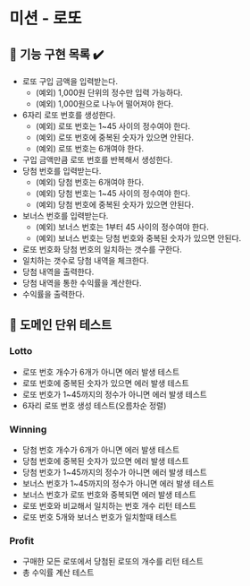 # 미션 - 로또

## 📖 기능 구현 목록 ✔️

- 로또 구입 금액을 입력받는다.
  - (예외) 1,000원 단위의 정수만 입력 가능하다.
  - (예외) 1,000원으로 나누어 떨어져야 한다.
- 6자리 로또 번호를 생성한다.
  - (예외) 로또 번호는 1~45 사이의 정수여야 한다.
  - (예외) 로또 번호에 중복된 숫자가 있으면 안된다.
  - (예외) 로또 번호는 6개여야 한다.
- 구입 금액만큼 로또 번호를 반복해서 생성한다.
- 당첨 번호를 입력받는다.
  - (예외) 당첨 번호는 6개여야 한다.
  - (예외) 당첨 번호는 1~45 사이의 정수여야 한다.
  - (예외) 당첨 번호에 중복된 숫자가 있으면 안된다.
- 보너스 번호를 입력받는다.
  - (예외) 보너스 번호는 1부터 45 사이의 정수여야 한다.
  - (예외) 보너스 번호는 당첨 번호와 중복된 숫자가 있으면 안된다.
- 로또 번호화 당첨 번호의 일치하는 갯수를 구한다.
- 일치하는 갯수로 당첨 내역을 체크한다.
- 당첨 내역을 출력한다.
- 당첨 내역을 통한 수익률을 계산한다.
- 수익률을 출력한다.

## 💯 도메인 단위 테스트

### Lotto

- 로또 번호 개수가 6개가 아니면 에러 발생 테스트
- 로또 번호에 중복된 숫자가 있으면 에러 발생 테스트
- 로또 번호가 1~45까지의 정수가 아니면 에러 발생 테스트
- 6자리 로또 번호 생성 테스트(오름차순 정렬)

### Winning

- 당첨 번호 개수가 6개가 아니면 에러 발생 테스트
- 당첨 번호에 중복된 숫자가 있으면 에러 발생 테스트
- 당첨 번호가 1~45까지의 정수가 아니면 에러 발생 테스트
- 보너스 번호가 1~45까지의 정수가 아니면 에러 발생 테스트
- 보너스 번호가 로또 번호와 중복되면 에러 발생 테스트
- 로또 번호와 비교해서 일치하는 번호 개수 리턴 테스트
- 로또 번호 5개와 보너스 번호가 일치할때 테스트

### Profit

- 구매한 모든 로또에서 당첨된 로또의 개수를 리턴 테스트
- 총 수익률 계산 테스트
